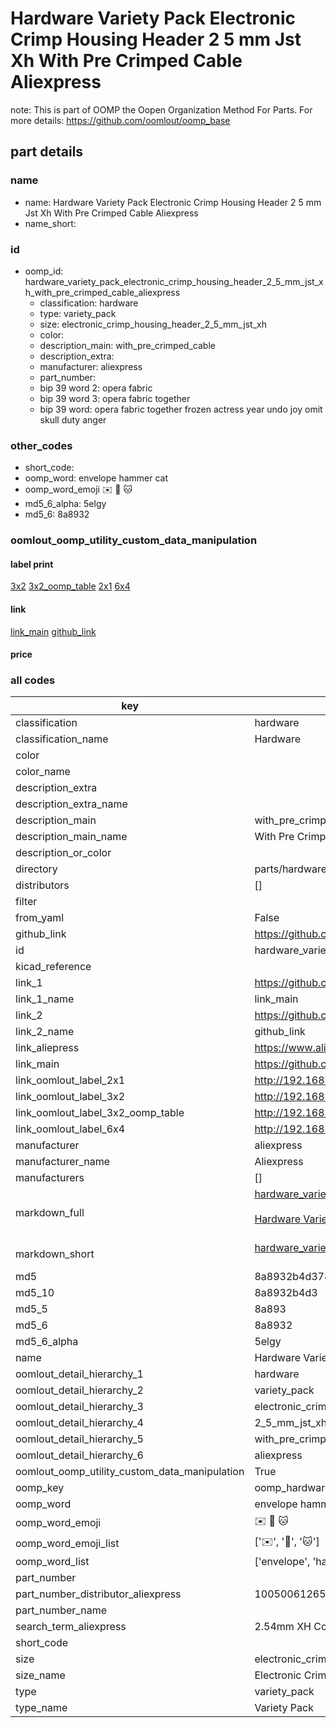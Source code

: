 # Hardware Variety Pack Electronic Crimp Housing Header 2 5 mm Jst Xh With Pre Crimped Cable Aliexpress  

note: This is part of OOMP the Oopen Organization Method For Parts. For more details: https://github.com/oomlout/oomp_base

##  part details





### name
* name: Hardware Variety Pack Electronic Crimp Housing Header 2 5 mm Jst Xh With Pre Crimped Cable Aliexpress
* name_short: 
### id
* oomp_id: hardware_variety_pack_electronic_crimp_housing_header_2_5_mm_jst_xh_with_pre_crimped_cable_aliexpress
  * classification: hardware
  * type: variety_pack
  * size: electronic_crimp_housing_header_2_5_mm_jst_xh
  * color: 
  * description_main: with_pre_crimped_cable
  * description_extra: 
  * manufacturer: aliexpress
  * part_number: 
  * bip 39 word 2: opera fabric
  * bip 39 word 3: opera fabric together
  * bip 39 word: opera fabric together frozen actress year undo joy omit skull duty anger

### other_codes
* short_code: 
* oomp_word: envelope hammer cat
* oomp_word_emoji :envelope: :hammer: :cat:
* md5_6_alpha: 5elgy
* md5_6: 8a8932






### oomlout_oomp_utility_custom_data_manipulation
#### label print
[3x2](http://192.168.1.245:1112/?label=oomp%205elgy)
[3x2_oomp_table](http://192.168.1.107:1112/?label=oomp%205elgy)
[2x1](http://192.168.1.242:1112/?label=oomp%205elgy)
[6x4](http://192.168.1.55:1112/?label=oomp%205elgy)    

#### link

[link_main](https://github.com/oomlout/oomlout_oomp_current_version_messy/tree/main/parts/hardware_variety_pack_electronic_crimp_housing_header_2_5_mm_jst_xh_with_pre_crimped_cable_aliexpress) [github_link](https://github.com/oomlout/oomlout_oomp_part_src/tree/main/parts/hardware_variety_pack_electronic_crimp_housing_header_2_5_mm_jst_xh_with_pre_crimped_cable_aliexpress)                             

#### price







### all codes 
| key | value |  
| --- | --- |  
| classification | hardware |  
| classification_name | Hardware |  
| color |  |  
| color_name |  |  
| description_extra |  |  
| description_extra_name |  |  
| description_main | with_pre_crimped_cable |  
| description_main_name | With Pre Crimped Cable |  
| description_or_color |   |  
| directory | parts/hardware_variety_pack_electronic_crimp_housing_header_2_5_mm_jst_xh_with_pre_crimped_cable_aliexpress |  
| distributors | [] |  
| filter |  |  
| from_yaml | False |  
| github_link | https://github.com/oomlout/oomlout_oomp_part_src/tree/main/parts/hardware_variety_pack_electronic_crimp_housing_header_2_5_mm_jst_xh_with_pre_crimped_cable_aliexpress |  
| id | hardware_variety_pack_electronic_crimp_housing_header_2_5_mm_jst_xh_with_pre_crimped_cable_aliexpress |  
| kicad_reference |  |  
| link_1 | https://github.com/oomlout/oomlout_oomp_current_version_messy/tree/main/parts/hardware_variety_pack_electronic_crimp_housing_header_2_5_mm_jst_xh_with_pre_crimped_cable_aliexpress |  
| link_1_name | link_main |  
| link_2 | https://github.com/oomlout/oomlout_oomp_part_src/tree/main/parts/hardware_variety_pack_electronic_crimp_housing_header_2_5_mm_jst_xh_with_pre_crimped_cable_aliexpress |  
| link_2_name | github_link |  
| link_aliepress | https://www.aliexpress.com/item/1005006126557275.html |  
| link_main | https://github.com/oomlout/oomlout_oomp_current_version_messy/tree/main/parts/hardware_variety_pack_electronic_crimp_housing_header_2_5_mm_jst_xh_with_pre_crimped_cable_aliexpress |  
| link_oomlout_label_2x1 | http://192.168.1.242:1112/?label=oomp%205elgy |  
| link_oomlout_label_3x2 | http://192.168.1.245:1112/?label=oomp%205elgy |  
| link_oomlout_label_3x2_oomp_table | http://192.168.1.107:1112/?label=oomp%205elgy |  
| link_oomlout_label_6x4 | http://192.168.1.55:1112/?label=oomp%205elgy |  
| manufacturer | aliexpress |  
| manufacturer_name | Aliexpress |  
| manufacturers | [] |  
| markdown_full | [hardware_variety_pack_electronic_crimp_housing_header_2_5_mm_jst_xh_with_pre_crimped_cable_aliexpress](https://github.com/oomlout/oomlout_oomp_current_version_messy/tree/main/parts/hardware_variety_pack_electronic_crimp_housing_header_2_5_mm_jst_xh_with_pre_crimped_cable_aliexpress)<br>[](https://github.com/oomlout/oomlout_oomp_current_version_messy/tree/main/parts/hardware_variety_pack_electronic_crimp_housing_header_2_5_mm_jst_xh_with_pre_crimped_cable_aliexpress)<br>[Hardware Variety Pack Electronic Crimp Housing Header 2 5 Mm Jst Xh With Pre Crimped Cable Aliexpress](https://github.com/oomlout/oomlout_oomp_current_version_messy/tree/main/parts/hardware_variety_pack_electronic_crimp_housing_header_2_5_mm_jst_xh_with_pre_crimped_cable_aliexpress)<br><br> |  
| markdown_short | [hardware_variety_pack_electronic_crimp_housing_header_2_5_mm_jst_xh_with_pre_crimped_cable_aliexpress](https://github.com/oomlout/oomlout_oomp_current_version_messy/tree/main/parts/hardware_variety_pack_electronic_crimp_housing_header_2_5_mm_jst_xh_with_pre_crimped_cable_aliexpress)<br><br> |  
| md5 | 8a8932b4d3789d9ffb8165dbc7545cda |  
| md5_10 | 8a8932b4d3 |  
| md5_5 | 8a893 |  
| md5_6 | 8a8932 |  
| md5_6_alpha | 5elgy |  
| name | Hardware Variety Pack Electronic Crimp Housing Header 2 5 mm Jst Xh With Pre Crimped Cable Aliexpress |  
| oomlout_detail_hierarchy_1 | hardware |  
| oomlout_detail_hierarchy_2 | variety_pack |  
| oomlout_detail_hierarchy_3 | electronic_crimp_housing_header |  
| oomlout_detail_hierarchy_4 | 2_5_mm_jst_xh |  
| oomlout_detail_hierarchy_5 | with_pre_crimped_cable |  
| oomlout_detail_hierarchy_6 | aliexpress |  
| oomlout_oomp_utility_custom_data_manipulation | True |  
| oomp_key | oomp_hardware_variety_pack_electronic_crimp_housing_header_2_5_mm_jst_xh_with_pre_crimped_cable_aliexpress |  
| oomp_word | envelope hammer cat |  
| oomp_word_emoji | :envelope: :hammer: :cat: |  
| oomp_word_emoji_list | [':envelope:', ':hammer:', ':cat:'] |  
| oomp_word_list | ['envelope', 'hammer', 'cat'] |  
| part_number |  |  
| part_number_distributor_aliexpress | 1005006126557275 |  
| part_number_name |  |  
| search_term_aliexpress | 2.54mm XH Connector Socket Kit with Pre-Crimped Cable Wire 2/3/4/5/6/7 Pin Housing JST Adapter Cable Male and Female Compatible |  
| short_code |  |  
| size | electronic_crimp_housing_header_2_5_mm_jst_xh |  
| size_name | Electronic Crimp Housing Header 2 5 mm Jst Xh |  
| type | variety_pack |  
| type_name | Variety Pack |  
